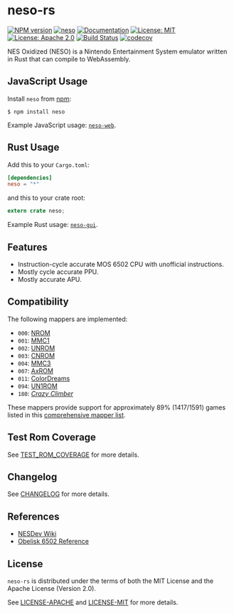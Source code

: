 # neso-rs

[![NPM version](https://img.shields.io/npm/v/neso.svg?style=flat)](https://www.npmjs.com/package/neso)
[![neso](http://meritbadge.herokuapp.com/neso)](https://crates.io/crates/neso)
[![Documentation](https://docs.rs/neso/badge.svg)](https://docs.rs/neso)
[![License: MIT](https://img.shields.io/badge/License-MIT-yellow.svg)](https://opensource.org/licenses/MIT)
[![License: Apache 2.0](https://img.shields.io/badge/License-Apache%202.0-blue.svg)](https://opensource.org/licenses/Apache-2.0)
[![Build Status](https://travis-ci.org/jeffrey-xiao/neso-rs.svg?branch=master)](https://travis-ci.org/jeffrey-xiao/neso-rs)
[![codecov](https://codecov.io/gh/jeffrey-xiao/neso-rs/branch/master/graph/badge.svg)](https://codecov.io/gh/jeffrey-xiao/neso-rs)

NES Oxidized (NESO) is a Nintendo Entertainment System emulator written in Rust that can compile to
WebAssembly.

## JavaScript Usage

Install `neso` from [npm](https://www.npmjs.com/):
```
$ npm install neso
```

Example JavaScript usage: [`neso-web`](https://gitlab.com/jeffrey-xiao/neso-web).

## Rust Usage

Add this to your `Cargo.toml`:
```toml
[dependencies]
neso = "*"
```
and this to your crate root:
```rust
extern crate neso;
```

Example Rust usage: [`neso-gui`](https://gitlab.com/jeffrey-xiao/neso-gui).

## Features

 - Instruction-cycle accurate MOS 6502 CPU with unofficial instructions.
 - Mostly cycle accurate PPU.
 - Mostly accurate APU.

## Compatibility

The following mappers are implemented:
 - `000`: [NROM](http://bootgod.dyndns.org:7777/search.php?ines=0)
 - `001`: [MMC1](http://bootgod.dyndns.org:7777/search.php?ines=1)
 - `002`: [UNROM](http://bootgod.dyndns.org:7777/search.php?ines=2)
 - `003`: [CNROM](http://bootgod.dyndns.org:7777/search.php?ines=3)
 - `004`: [MMC3](http://bootgod.dyndns.org:7777/search.php?ines=4)
 - `007`: [AxROM](http://bootgod.dyndns.org:7777/search.php?ines=7)
 - `011`: [ColorDreams](http://bootgod.dyndns.org:7777/search.php?ines=11)
 - `094`: [UN1ROM](http://bootgod.dyndns.org:7777/search.php?ines=94)
 - `180`: [_Crazy Climber_](http://bootgod.dyndns.org:7777/search.php?ines=180)

These mappers provide support for approximately 89% (1417/1591) games listed in this
[comprehensive mapper list](http://tuxnes.sourceforge.net/nesmapper.txt).

## Test Rom Coverage

See [TEST_ROM_COVERAGE](TEST_ROM_COVERAGE.md) for more details.

## Changelog

See [CHANGELOG](CHANGELOG.md) for more details.

## References

 - [NESDev Wiki](https://wiki.nesdev.com)
 - [Obelisk 6502 Reference](http://www.obelisk.me.uk/6502/reference.html)

## License

`neso-rs` is distributed under the terms of both the MIT License and the Apache License (Version
2.0).

See [LICENSE-APACHE](LICENSE-APACHE) and [LICENSE-MIT](LICENSE-MIT) for more details.
